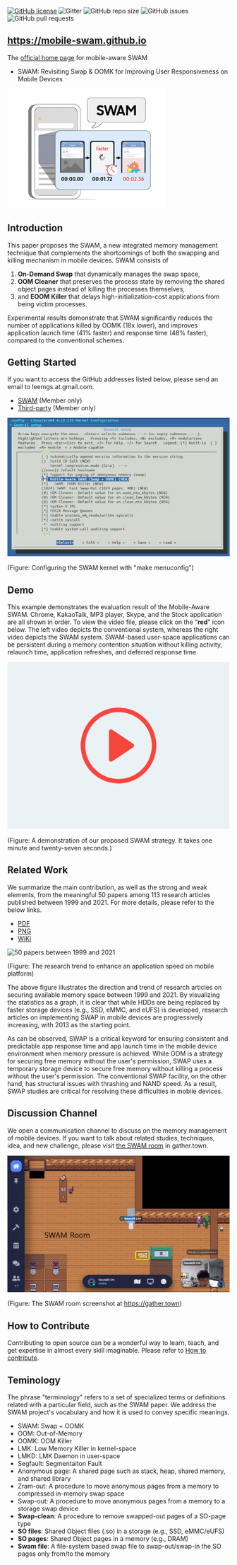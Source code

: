 [![GitHub license](https://dmlc.github.io/img/apache2.svg)](LICENSE) 
![Gitter](https://img.shields.io/gitter/room/mobile-swam/mobile-swam.github.io) ![GitHub repo size](https://img.shields.io/github/repo-size/mobile-swam/mobile-swam.github.io) ![GitHub issues](https://img.shields.io/github/issues/mobile-swam/mobile-swam.github.io) ![GitHub pull requests](https://img.shields.io/github/issues-pr/mobile-swam/mobile-swam.github.io)

## https://mobile-swam.github.io
The [official home page](https://mobile-swam.github.io) for mobile-aware SWAM 
* SWAM: Revisiting Swap & OOMK for Improving User Responsiveness on Mobile Devices

![SWAM, the SWAM mascot](/img/mobile-swam-logo4-small.gif) 


## Introduction
This paper proposes the SWAM, a new integrated memory management technique that complements the shortcomings of both the swapping and killing mechanism in mobile devices. 
SWAM consists of 
 1. **On-Demand Swap** that dynamically manages the swap space, 
 2. **OOM Cleaner** that preserves the process state by removing the shared object pages instead of killing the processes themselves, 
 3. and **EOOM Killer** that delays high-initialization-cost applications from being victim processes.

Experimental results demonstrate that SWAM significantly reduces the number of applications killed by OOMK (18x lower), and improves application launch time (41% faster) and response time (48% faster), compared to the conventional schemes.


## Getting Started
If you want to access the GitHub addresses listed below, please send an email to leemgs.at.gmail.com.
* [SWAM](https://github.com/mobile-swam/swam) (Member only)
* [Third-party](https://github.com/mobile-swam/third-party) (Member only)

![SWAM Development, make menuconfig](/img/make-menuconfig-swam03.png)

(Figure: Configuring the SWAM kernel with "make menuconfig")

## Demo
This example demonstrates the evaluation result of the Mobile-Aware SWAM. 
Chrome, KakaoTalk, MP3 player, Skype, and the Stock application are all shown in order.
To view the video file, please click on the "**red**" icon below.
The left video depicts the conventional system, whereas the right video depicts the SWAM system. 
SWAM-based user-space applications can be persistent during a memory contention situation without killing activity, relaunch time, application refreshes, and deferred response time.

[![SWAM Video](/img/demo04.gif)](https://www.youtube.com/watch?v=zkhhfIbSB7s)

(Figure: A demonstration of our proposed SWAM strategy. It takes one minute and twenty-seven seconds.)


## Related Work
We summarize the main contribution, as well as the strong and weak elements, from the meaningful 50 papers among 113 research articles published between 1999 and 2021. 
For more details, please refer to the below links.
* [PDF](/relatedwork/relatedwork.pdf)
* [PNG](/relatedwork/relatedwork.zip)
* [WiKi](https://github.com/mobile-swam/mobile-swam.github.io/wiki/Related-works)


![50 papers between 1999 and 2021](/img/related-work-50-papers.png)

(Figure: The research trend to enhance an application speed on mobile platform)

The above figure illustrates the direction and trend of research articles on securing available memory space between 1999 and 2021. 
By visualizing the statistics as a graph, it is clear that while HDDs are being replaced by faster storage devices (e.g., SSD, eMMC, and eUFS) is developed, research articles on implementing SWAP in mobile devices are progressively increasing, with 2013 as the starting point. 

As can be observed, SWAP is a critical keyword for ensuring consistent and predictable app response time and app launch time in the mobile device environment when memory pressure is achieved. 
While OOM is a strategy for securing free memory without the user's permission, SWAP uses a temporary storage device to secure free memory without killing a process without the user's permission. 
The conventional SWAP facility, on the other hand, has structural issues with thrashing and NAND speed. 
As a result, SWAP studies are critical for resolving these difficulties in mobile devices.

## Discussion Channel
We open a communication channel to discuss on the memory management of mobile devices.
If you want to talk about related studies, techniques, idea, and new challenge, please visit [the SWAM room](https://gather.town/app/AwPmQH37E46wxaN2/SWAM) in gather.town.

![GatherTown](img/gather-town-swam.png)

(Figure: The SWAM room screenshot at https://gather.town)

## How to Contribute
Contributing to open source can be a wonderful way to learn, teach, and get expertise in almost every skill imaginable.
Please refer to [How to contribute](contributing.md).


## Teminology
The phrase "terminology" refers to a set of specialized terms or definitions related with a particular field, such as the SWAM paper. We address the SWAM project's vocabulary and how it is used to convey specific meanings.

* SWAM: Swap + OOMK
* OOM: Out-of-Memory
* OOMK: OOM Killer
* LMK: Low Memory Killer in kernel-space
* LMKD: LMK Daemon in user-space
* Segfault: Segmentaiton Fault
* Anonymous page: A shared page such as stack, heap, shared memory, and shared library
* Zram-out: A procedure to move anonymous pages from a memory to compressed in-memory swap space
* Swap-out: A procedure to move anonymous pages from a memory to a storage swap device
* **Swap-clean**: A procedure to remove swapped-out pages of a SO-page type
* **SO files**: Shared Object files (.so) in a storage (e.g., SSD, eMMC/eUFS)
* **SO pages**: Shared Object pages in a memory (e.g., DRAM)
* **Swam file**: A file-system based swap file to swap-out/swap-in the SO pages only from/to the memory
